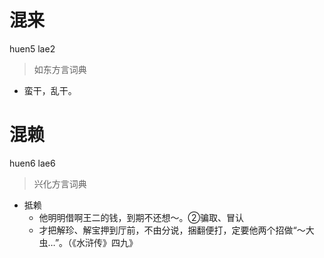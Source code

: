 # 混来
huen5 lae2
> 如东方言词典
- 蛮干，乱干。

# 混赖
huen6 lae6
> 兴化方言词典
- 抵赖
  - 他明明借啊王二的钱，到期不还想～。②骗取、冒认
  - 才把解珍、解宝押到厅前，不由分说，捆翻便打，定要他两个招做“～大虫…”。（《水浒传》四九》
